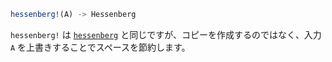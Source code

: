 ```julia
hessenberg!(A) -> Hessenberg
```

`hessenberg!` は [`hessenberg`](@ref) と同じですが、コピーを作成するのではなく、入力 `A` を上書きすることでスペースを節約します。
